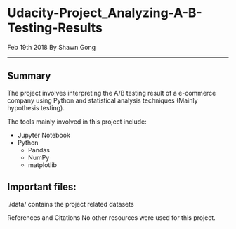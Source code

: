# Udacity-Project_Analyzing-A-B-Testing-Results


Feb 19th 2018 
By Shawn Gong

---

## Summary

The project involves interpreting the A/B testing result of a e-commerce company using Python and statistical analysis techniques (Mainly hypothesis testing).

The tools mainly involved in this project include:

* Jupyter Notebook
* Python 
  * Pandas
  * NumPy
  * matplotlib


## Important files:
./data/ contains the project related datasets 

References and Citations
No other resources were used for this project.
